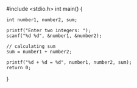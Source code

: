 #include <stdio.h>
int main() {    

    int number1, number2, sum;
    
    printf("Enter two integers: ");
    scanf("%d %d", &number1, &number2);

    // calculating sum
    sum = number1 + number2;      
    
    printf("%d + %d = %d", number1, number2, sum);
    return 0;
}



